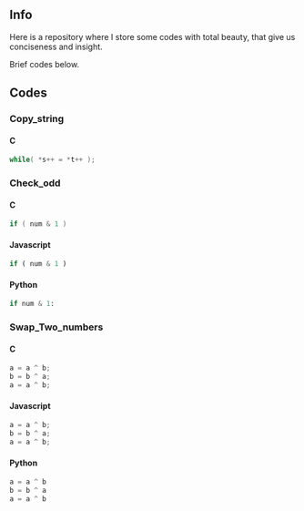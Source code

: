 ## Info

Here is a repository where I store some codes with total beauty, that give us conciseness and insight.

Brief codes below.

## Codes

### Copy_string

#### C

```c
while( *s++ = *t++ );
```

### Check_odd

#### C

```c
if ( num & 1 )
```

#### Javascript

```js
if ( num & 1 )
```

#### Python

```py
if num & 1:
```

### Swap_Two_numbers

#### C

```c
a = a ^ b;
b = b ^ a;
a = a ^ b;
```

#### Javascript

```javascript
a = a ^ b;
b = b ^ a;
a = a ^ b;
```

#### Python

```python
a = a ^ b
b = b ^ a
a = a ^ b
```